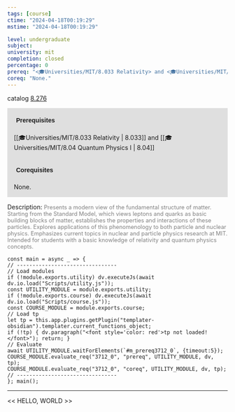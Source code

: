 ```yaml
---
tags: [course]
ctime: "2024-04-18T00:19:29"
mstime: "2024-04-18T00:19:29"

level: undergraduate
subject: 
university: mit
completion: closed
percentage: 0
prereq: "<🎓Universities/MIT/8.033 Relativity> and <🎓Universities/MIT/8.04 Quantum Physics I>"
coreq: "None."
---
```


catalog [8.276](http://student.mit.edu/catalog/m8a.html#8.276)

<span style="display: block; padding: 15px; background-color: rgb(100, 100, 100, 0.2);"><font id="m_prereq3712_0" style="display: block; font-family: Arial, sans-serif; font-weight: bold; padding: 5px">Prerequisites</font><br><span id="prereq3712_0">[[🎓Universities/MIT/8.033 Relativity | 8.033]] and [[🎓Universities/MIT/8.04 Quantum Physics I | 8.04]]</span></span>
<span style="display: block; padding: 15px; background-color: rgb(100, 100, 100, 0.2);"><font id="m_coreq3712_0" style="display: block; font-family: Arial, sans-serif; font-weight: bold; padding: 5px">Corequisites</font><br><span id="coreq3712_0">None.</span></span>

<font style="">Description:</font>
<font style="color: grey; font-size: 0.8rem;">Presents a modern view of the fundamental structure of matter. Starting from the Standard Model, which views leptons and quarks as basic building blocks of matter, establishes the properties and interactions of these particles. Explores applications of this phenomenology to both particle and nuclear physics. Emphasizes current topics in nuclear and particle physics research at MIT. Intended for students with a basic knowledge of relativity and quantum physics concepts.</font>

```dataviewjs
const main = async _ => {
// --------------------------------
// Load modules
if (!module.exports.utility) dv.executeJs(await dv.io.load("Scripts/utility.js"));
const UTILITY_MODULE = module.exports.utility;
if (!module.exports.course) dv.executeJs(await dv.io.load("Scripts/course.js"));
const COURSE_MODULE = module.exports.course;
// Load tp
let tp = this.app.plugins.getPlugin("templater-obsidian").templater.current_functions_object;
if (!tp) { dv.paragraph("<font style='color: red'>tp not loaded!</font>"); return; }
// Evaluate
await UTILITY_MODULE.waitForElements(`#m_prereq3712_0`, {timeout:5});
COURSE_MODULE.evaluate_req("3712_0", "prereq", UTILITY_MODULE, dv, tp);
COURSE_MODULE.evaluate_req("3712_0", "coreq", UTILITY_MODULE, dv, tp);
// --------------------------------
}; main();
```

---

<< HELLO, WORLD >>
